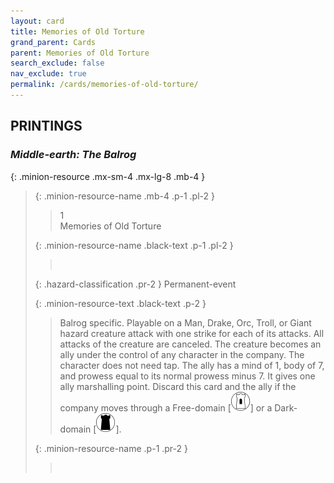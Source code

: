 ```yaml
---
layout: card
title: Memories of Old Torture
grand_parent: Cards
parent: Memories of Old Torture
search_exclude: false
nav_exclude: true
permalink: /cards/memories-of-old-torture/
---
```


## PRINTINGS


### _Middle-earth: The Balrog_

{: .minion-resource .mx-sm-4 .mx-lg-8 .mb-4 }
> {: .minion-resource-name .mb-4 .p-1 .pl-2 }
> > <div class="hazard-mp">1</div>
> > <div class="card-name">Memories of Old Torture</div>
>
> {: .minion-resource-name .black-text .p-1 .pl-2 }
> > &nbsp;
>
> {: .hazard-classification .pr-2 }
> Permanent-event
>
> {: .minion-resource-text .black-text .p-2 }
> > Balrog specific. Playable on a Man, Drake, Orc, Troll, or Giant hazard creature attack with one strike for each of its attacks. All attacks of the creature are canceled. The creature becomes an ally under the control of any character in the company. The character does not need tap. The ally has a mind of 1, body of 7, and prowess equal to its normal prowess minus 7. It gives one ally marshalling point. Discard this card and the ally if the company moves through a Free-domain \[![](/assets/images/free-domain.svg)] or a Dark-domain \[![](/assets/images/dark-domain.svg)]. 
> 
> {: .minion-resource-name .p-1 .pr-2 }
> > <div class="card-shield"></div>
> > <div class="card-corruption-white">&nbsp;</div>
